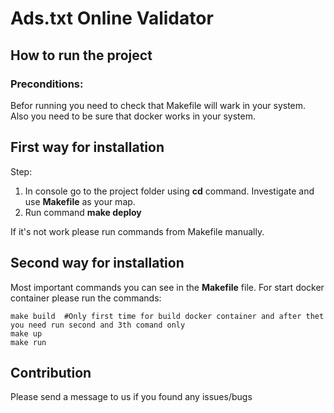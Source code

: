 # Ads.txt Online Validator 

## How to run the project

### Preconditions:
Befor running you need to check that Makefile will wark in your system.
Also you need to be sure that docker works in your system.

## First way for installation

Step:
1. In console go to the project folder using **cd** command.
Investigate and use **Makefile** as your map.
2. Run command **make deploy**

If it's not work please run commands from Makefile manually. 

## Second way for installation
Most important commands you can see in the **Makefile** file. 
For start docker container please run the commands:

~~~
make build  #Only first time for build docker container and after thet you need run second and 3th comand only
make up
make run
~~~

## Contribution
Please send a message to us if you found any issues/bugs
